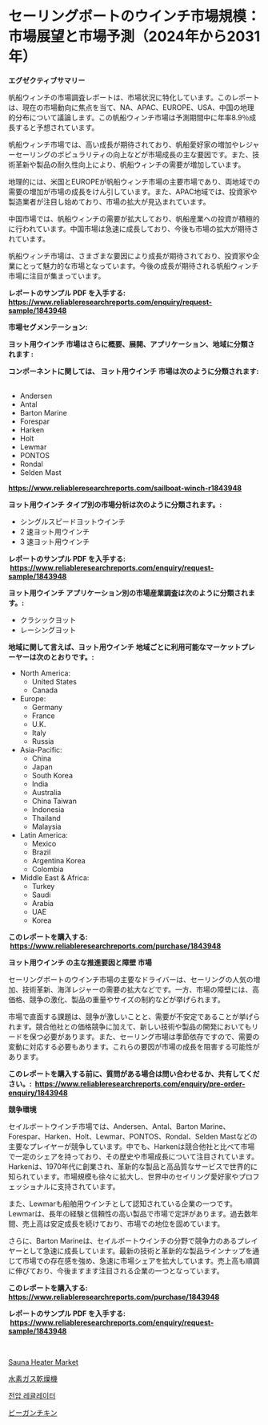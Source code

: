 <p><h1>セーリングボートのウインチ市場規模：市場展望と市場予測（2024年から2031年）</h1></p><p><strong>エグゼクティブサマリー</strong></p>
<p><p>帆船ウィンチの市場調査レポートは、市場状況に特化しています。このレポートは、現在の市場動向に焦点を当て、NA、APAC、EUROPE、USA、中国の地理的分布について議論します。この帆船ウィンチ市場は予測期間中に年率8.9％成長すると予想されています。</p><p>帆船ウィンチ市場では、高い成長が期待されており、帆船愛好家の増加やレジャーセーリングのポピュラリティの向上などが市場成長の主な要因です。また、技術革新や製品の耐久性向上により、帆船ウィンチの需要が増加しています。</p><p>地理的には、米国とEUROPEが帆船ウィンチ市場の主要市場であり、両地域での需要の増加が市場の成長をけん引しています。また、APAC地域では、投資家や製造業者が注目し始めており、市場の拡大が見込まれています。</p><p>中国市場では、帆船ウィンチの需要が拡大しており、帆船産業への投資が積極的に行われています。中国市場は急速に成長しており、今後も市場の拡大が期待されています。</p><p>帆船ウィンチ市場は、さまざまな要因により成長が期待されており、投資家や企業にとって魅力的な市場となっています。今後の成長が期待される帆船ウィンチ市場に注目が集まっています。</p></p>
<p><strong>レポートのサンプル PDF を入手する: <a href="https://www.reliableresearchreports.com/enquiry/request-sample/1843948">https://www.reliableresearchreports.com/enquiry/request-sample/1843948</a></strong></p>
<p><strong>市場セグメンテーション:</strong></p>
<p><strong> ヨット用ウインチ 市場はさらに概要、展開、アプリケーション、地域に分類されます :</strong></p>
<p><strong>コンポーネントに関しては、 ヨット用ウインチ 市場は次のように分類されます: &nbsp;</strong></p>
<p><ul><li>Andersen</li><li>Antal</li><li>Barton Marine</li><li>Forespar</li><li>Harken</li><li>Holt</li><li>Lewmar</li><li>PONTOS</li><li>Rondal</li><li>Selden Mast</li></ul></p>
<p><strong><a href="https://www.reliableresearchreports.com/sailboat-winch-r1843948">https://www.reliableresearchreports.com/sailboat-winch-r1843948</a></strong></p>
<p><strong> ヨット用ウインチ タイプ別の市場分析は次のように分類されます。:</strong></p>
<p><ul><li>シングルスピードヨットウインチ</li><li>2 速ヨット用ウインチ</li><li>3 速ヨット用ウインチ</li></ul></p>
<p><strong>レポートのサンプル PDF を入手する: &nbsp;<a href="https://www.reliableresearchreports.com/enquiry/request-sample/1843948">https://www.reliableresearchreports.com/enquiry/request-sample/1843948</a></strong></p>
<p><strong> ヨット用ウインチ アプリケーション別の市場産業調査は次のように分類されます。:</strong></p>
<p><ul><li>クラシックヨット</li><li>レーシングヨット</li></ul></p>
<p><strong>地域に関して言えば、ヨット用ウインチ 地域ごとに利用可能なマーケットプレーヤーは次のとおりです。:</strong></p>
<p><ul>
    <li>
        North America:
        <ul>
            <li>United States</li>
            <li>Canada</li>
        </ul>
    </li>
    <li>
        Europe:
        <ul>
            <li>Germany</li>
            <li>France</li>
            <li>U.K.</li>
            <li>Italy</li>
            <li>Russia</li>
        </ul>
    </li>
    <li>
        Asia-Pacific:
        <ul>
            <li>China</li>
            <li>Japan</li>
            <li>South Korea</li>
            <li>India</li>
            <li>Australia</li>
            <li>China Taiwan</li>
            <li>Indonesia</li>
            <li>Thailand</li>
            <li>Malaysia</li>
        </ul>
    </li>
    <li>
        Latin America:
        <ul>
            <li>Mexico</li>
            <li>Brazil</li>
            <li>Argentina Korea</li>
            <li>Colombia</li>
        </ul>
    </li>
    <li>
        Middle East & Africa:
        <ul>
            <li>Turkey</li>
            <li>Saudi</li>
            <li>Arabia</li>
            <li>UAE</li>
            <li>Korea</li>
        </ul>
    </li>
    </ul></p>
<p><strong>このレポートを購入する: &nbsp;<a href="https://www.reliableresearchreports.com/purchase/1843948">https://www.reliableresearchreports.com/purchase/1843948</a></strong></p>
<p><strong>ヨット用ウインチ の主な推進要因と障壁 市場</strong></p>
<p><p>セーリングボートのウインチ市場の主要なドライバーは、セーリングの人気の増加、技術革新、海洋レジャーの需要の拡大などです。一方、市場の障壁には、高価格、競争の激化、製品の重量やサイズの制約などが挙げられます。</p><p>市場で直面する課題は、競争が激しいことと、需要が不安定であることが挙げられます。競合他社との価格競争に加えて、新しい技術や製品の開発においてもリードを保つ必要があります。また、セーリング市場は季節依存ですので、需要の変動に対応する必要もあります。これらの要因が市場の成長を阻害する可能性があります。</p></p>
<p><strong>このレポートを購入する前に、質問がある場合は問い合わせるか、共有してください。:&nbsp; <a href="https://www.reliableresearchreports.com/enquiry/pre-order-enquiry/1843948">https://www.reliableresearchreports.com/enquiry/pre-order-enquiry/1843948</a></strong></p>
<p><strong>競争環境</strong></p>
<p><p>セイルボートウインチ市場では、Andersen、Antal、Barton Marine、Forespar、Harken、Holt、Lewmar、PONTOS、Rondal、Selden Mastなどの主要なプレイヤーが競争しています。中でも、Harkenは競合他社と比べて市場で一定のシェアを持っており、その歴史や市場成長について注目されています。Harkenは、1970年代に創業され、革新的な製品と高品質なサービスで世界的に知られています。市場規模も徐々に拡大し、世界中のセイリング愛好家やプロフェッショナルに支持されています。</p><p>また、Lewmarも船舶用ウインチとして認知されている企業の一つです。Lewmarは、長年の経験と信頼性の高い製品で市場で定評があります。過去数年間、売上高は安定成長を続けており、市場での地位を固めています。</p><p>さらに、Barton Marineは、セイルボートウインチの分野で競争力のあるプレイヤーとして急速に成長しています。最新の技術と革新的な製品ラインナップを通じて市場での存在感を強め、急速に市場シェアを拡大しています。売上高も順調に伸びており、今後ますます注目される企業の一つとなっています。</p></p>
<p><strong>このレポートを購入する: &nbsp; <a href="https://www.reliableresearchreports.com/purchase/1843948">https://www.reliableresearchreports.com/purchase/1843948</a></strong></p>
<p><strong>レポートのサンプル PDF を入手する: &nbsp;<a href="https://www.reliableresearchreports.com/enquiry/request-sample/1843948">https://www.reliableresearchreports.com/enquiry/request-sample/1843948</a></strong><strong></strong></p>
<p>&nbsp;</p>
<p><p><a href="https://github.com/kathiaseamanalvaradovlprc2h/Market-Research-Report-List-2/blob/main/sauna-heater-market.md">Sauna Heater Market</a></p><p><a href="https://medium.com/@bulahhamill28/%E6%B0%B4%E7%B4%A0%E3%82%AC%E3%82%B9%E4%B9%BE%E7%87%A5%E6%A9%9F%E3%81%AE%E5%B8%82%E5%A0%B4-%E7%A8%AE%E9%A1%9E-%E7%94%A8%E9%80%94-%E5%9C%B0%E7%90%86%E3%81%AB%E3%82%88%E3%82%8B%E7%B7%8F%E5%90%88%E8%A9%95%E4%BE%A1-a2e4d92833cc">水素ガス乾燥機</a></p><p><a href="https://github.com/royErdmtyan906778/Market-Research-Report-List-1/blob/main/275977420770.md">전압 레귤레이터</a></p><p><a href="https://medium.com/@spencerremin6/%E3%83%93%E3%83%BC%E3%82%AC%E3%83%B3%E3%83%81%E3%82%AD%E3%83%B3%E3%81%AE%E5%B8%82%E5%A0%B4%E5%88%86%E6%9E%90-%E3%81%9D%E3%81%AEcagr-%E5%B8%82%E5%A0%B4%E3%82%BB%E3%82%B0%E3%83%A1%E3%83%B3%E3%83%86%E3%83%BC%E3%82%B7%E3%83%A7%E3%83%B3-%E3%81%8A%E3%82%88%E3%81%B3%E3%82%B0%E3%83%AD%E3%83%BC%E3%83%90%E3%83%AB%E7%94%A3%E6%A5%AD%E6%A6%82%E8%A6%81-d26761ce46d2">ビーガンチキン</a></p></p>
